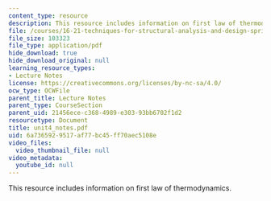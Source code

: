 ```yaml
---
content_type: resource
description: This resource includes information on first law of thermodynamics.
file: /courses/16-21-techniques-for-structural-analysis-and-design-spring-2005/6a7365929517af77bc45ff70aec5108e_unit4_notes.pdf
file_size: 103323
file_type: application/pdf
hide_download: true
hide_download_original: null
learning_resource_types:
- Lecture Notes
license: https://creativecommons.org/licenses/by-nc-sa/4.0/
ocw_type: OCWFile
parent_title: Lecture Notes
parent_type: CourseSection
parent_uid: 21456ece-c368-4989-e303-93bb6702f1d2
resourcetype: Document
title: unit4_notes.pdf
uid: 6a736592-9517-af77-bc45-ff70aec5108e
video_files:
  video_thumbnail_file: null
video_metadata:
  youtube_id: null
---
```

This resource includes information on first law of thermodynamics.